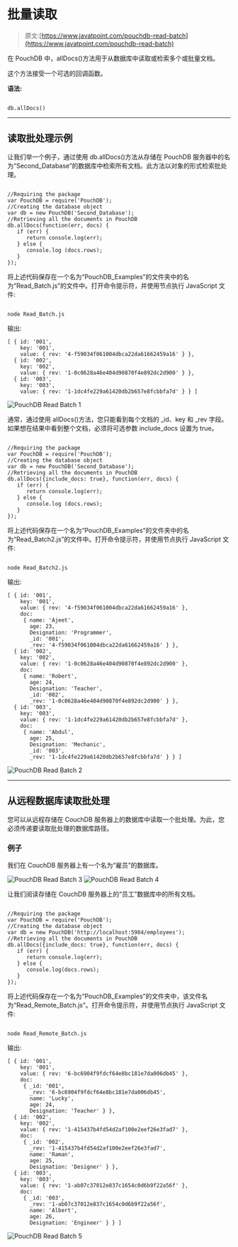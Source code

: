 # 批量读取

> 原文:[https://www.javatpoint.com/pouchdb-read-batch](https://www.javatpoint.com/pouchdb-read-batch)

在 PouchDB 中，allDocs()方法用于从数据库中读取或检索多个或批量文档。

这个方法接受一个可选的回调函数。

**语法:**

```

db.allDocs() 

```

* * *

## 读取批处理示例

让我们举一个例子，通过使用 db.allDocs()方法从存储在 PouchDB 服务器中的名为“Second_Database”的数据库中检索所有文档。此方法以对象的形式检索批处理。

```

//Requiring the package
var PouchDB = require('PouchDB');
//Creating the database object
var db = new PouchDB('Second_Database');
//Retrieving all the documents in PouchDB
db.allDocs(function(err, docs) {
   if (err) {	
      return console.log(err);
   } else {
      console.log (docs.rows);
   }
});

```

将上述代码保存在一个名为“PouchDB_Examples”的文件夹中的名为“Read_Batch.js”的文件中。打开命令提示符，并使用节点执行 JavaScript 文件:

```

node Read_Batch.js

```

输出:

```
[ { id: '001',
    key: '001',
    value: { rev: '4-f59034f061004dbca22da61662459a16' } },
  { id: '002',
    key: '002',
    value: { rev: '1-0c0628a46e404d90870f4e892dc2d900' } },
  { id: '003',
    key: '003',
    value: { rev: '1-1dc4fe229a61420db2b657e8fcbbfa7d' } } ]

```

![PouchDB Read Batch 1](../Images/b5c404950b9ce4e659348c568a549e1d.png)

通常，通过使用 allDocs()方法，您只能看到每个文档的 _id、key 和 _rev 字段。如果想在结果中看到整个文档，必须将可选参数 include_docs 设置为 true。

```

//Requiring the package
var PouchDB = require('PouchDB');
//Creating the database object
var db = new PouchDB('Second_Database');
//Retrieving all the documents in PouchDB
db.allDocs({include_docs: true}, function(err, docs) {
   if (err) {
      return console.log(err);
   } else {
      console.log (docs.rows);
   }
});

```

将上述代码保存在一个名为“PouchDB_Examples”的文件夹中的名为“Read_Batch2.js”的文件中。打开命令提示符，并使用节点执行 JavaScript 文件:

```

node Read_Batch2.js

```

输出:

```
[ { id: '001',
    key: '001',
    value: { rev: '4-f59034f061004dbca22da61662459a16' },
    doc:
     { name: 'Ajeet',
       age: 23,
       Designation: 'Programmer',
       _id: '001',
       _rev: '4-f59034f061004dbca22da61662459a16' } },
  { id: '002',
    key: '002',
    value: { rev: '1-0c0628a46e404d90870f4e892dc2d900' },
    doc:
     { name: 'Robert',
       age: 24,
       Designation: 'Teacher',
       _id: '002',
       _rev: '1-0c0628a46e404d90870f4e892dc2d900' } },
  { id: '003',
    key: '003',
    value: { rev: '1-1dc4fe229a61420db2b657e8fcbbfa7d' },
    doc:
     { name: 'Abdul',
       age: 25,
       Designation: 'Mechanic',
       _id: '003',
       _rev: '1-1dc4fe229a61420db2b657e8fcbbfa7d' } } ]

```

![PouchDB Read Batch 2](../Images/ac519dcc966b5574009530171e8ce5dd.png)

* * *

## 从远程数据库读取批处理

您可以从远程存储在 CouchDB 服务器上的数据库中读取一个批处理。为此，您必须传递要读取批处理的数据库路径。

### 例子

我们在 CouchDB 服务器上有一个名为“雇员”的数据库。

![PouchDB Read Batch 3](../Images/9c8f86596b9f6cd15447c8fca01aec3e.png)
![PouchDB Read Batch 4](../Images/416ac5c139932f8e12d60a7290e2f100.png)

让我们阅读存储在 CouchDB 服务器上的“员工”数据库中的所有文档。

```

//Requiring the package
var PouchDB = require('PouchDB');
//Creating the database object
var db = new PouchDB('http://localhost:5984/employees');
//Retrieving all the documents in PouchDB
db.allDocs({include_docs: true}, function(err, docs) {
   if (err) {
      return console.log(err);
   } else {
      console.log(docs.rows);
   }
});

```

将上述代码保存在一个名为“PouchDB_Examples”的文件夹中，该文件名为“Read_Remote_Batch.js”。打开命令提示符，并使用节点执行 JavaScript 文件:

```

node Read_Remote_Batch.js

```

输出:

```
[ { id: '001',
    key: '001',
    value: { rev: '6-bc6904f9fdcf64e8bc181e7da006db45' },
    doc:
     { _id: '001',
       _rev: '6-bc6904f9fdcf64e8bc181e7da006db45',
       name: 'Lucky',
       age: 24,
       Designation: 'Teacher' } },
  { id: '002',
    key: '002',
    value: { rev: '1-415437b4fd54d2af100e2eef26e3fad7' },
    doc:
     { _id: '002',
       _rev: '1-415437b4fd54d2af100e2eef26e3fad7',
       name: 'Raman',
       age: 25,
       Designation: 'Designer' } },
  { id: '003',
    key: '003',
    value: { rev: '1-ab07c37012e837c1654c0d6b9f22a56f' },
    doc:
     { _id: '003',
       _rev: '1-ab07c37012e837c1654c0d6b9f22a56f',
       name: 'Albert',
       age: 26,
       Designation: 'Engineer' } } ]

```

![PouchDB Read Batch 5](../Images/5cf3e6952e8756799d1925881ab4c655.png)